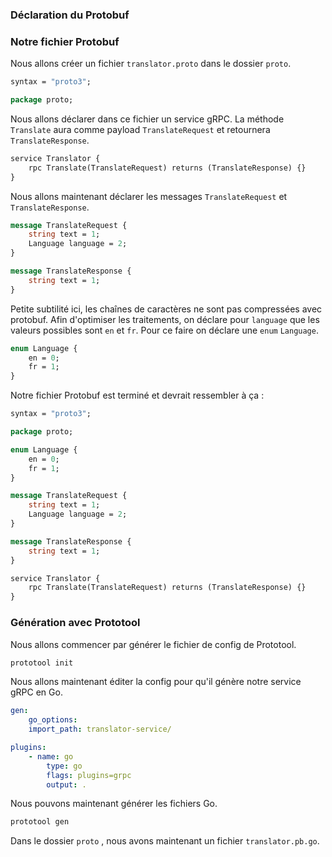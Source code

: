 ### Déclaration du Protobuf

### Notre fichier Protobuf
Nous allons créer un fichier `translator.proto` dans le dossier `proto`.
```protobuf
syntax = "proto3";

package proto;
```
Nous allons déclarer dans ce fichier un service gRPC. La méthode `Translate` aura comme payload `TranslateRequest` et retournera `TranslateResponse`.
```protobuf
service Translator {
    rpc Translate(TranslateRequest) returns (TranslateResponse) {}
}
```
Nous allons maintenant déclarer les messages `TranslateRequest` et `TranslateResponse`.
```protobuf
message TranslateRequest {
    string text = 1;
    Language language = 2;
}

message TranslateResponse {
    string text = 1;
}
```
Petite subtilité ici, les chaînes de caractères ne sont pas compressées avec protobuf. Afin d'optimiser les traitements, on déclare pour `language` que les valeurs possibles sont `en` et `fr`. Pour ce faire on déclare une `enum` `Language`.
```protobuf
enum Language {
    en = 0;
    fr = 1;
}
```
Notre fichier Protobuf est terminé et devrait ressembler à ça :
```protobuf
syntax = "proto3";

package proto;

enum Language {
    en = 0;
    fr = 1;
}

message TranslateRequest {
    string text = 1;
    Language language = 2;
}

message TranslateResponse {
    string text = 1;
}

service Translator {
    rpc Translate(TranslateRequest) returns (TranslateResponse) {}
}
```
### Génération avec Prototool
Nous allons commencer par générer le fichier de config de Prototool.
```bash
prototool init
```
Nous allons maintenant éditer la config pour qu'il génère notre service gRPC en Go.
```yaml
gen:
    go_options:
    import_path: translator-service/

plugins:
    - name: go
        type: go
        flags: plugins=grpc
        output: .
```
Nous pouvons maintenant générer les fichiers Go.
```bash
prototool gen
```
Dans le dossier `proto` , nous avons maintenant un fichier `translator.pb.go`.
